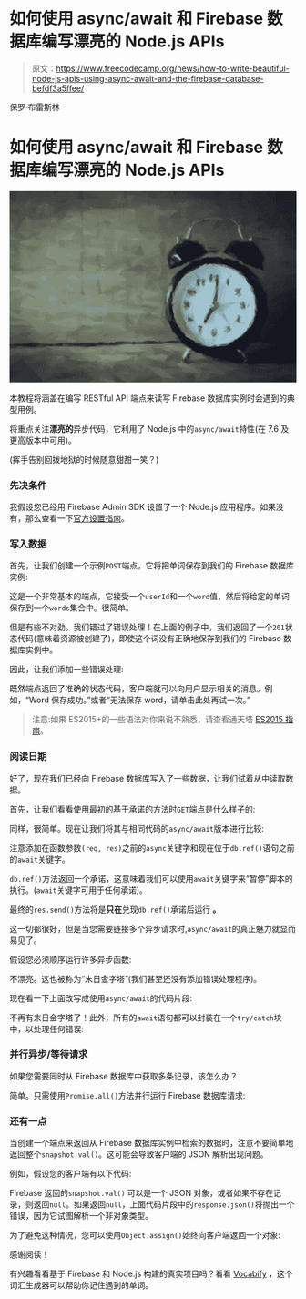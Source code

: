 # 如何使用 async/await 和 Firebase 数据库编写漂亮的 Node.js APIs

> 原文：<https://www.freecodecamp.org/news/how-to-write-beautiful-node-js-apis-using-async-await-and-the-firebase-database-befdf3a5ffee/>

保罗·布雷斯林

# 如何使用 async/await 和 Firebase 数据库编写漂亮的 Node.js APIs

![1*6wZYofh0czXf3SO8Ubw2xg](img/95b72e69482cc53555be16d1c5269f49.png)

本教程将涵盖在编写 RESTful API 端点来读写 Firebase 数据库实例时会遇到的典型用例。

将重点关注**漂亮的**异步代码，它利用了 Node.js 中的`async/await`特性(在 7.6 及更高版本中可用)。

(挥手告别回拨地狱的时候随意甜甜一笑？)

### 先决条件

我假设您已经用 Firebase Admin SDK 设置了一个 Node.js 应用程序。如果没有，那么查看一下[官方设置指南](https://firebase.google.com/docs/admin/setup)。

### 写入数据

首先，让我们创建一个示例`POST`端点，它将把单词保存到我们的 Firebase 数据库实例:

这是一个非常基本的端点，它接受一个`userId`和一个`word`值，然后将给定的单词保存到一个`words`集合中。很简单。

但是有些不对劲。我们错过了错误处理！在上面的例子中，我们返回了一个`201`状态代码(意味着资源被创建了)，即使这个词没有正确地保存到我们的 Firebase 数据库实例中。

因此，让我们添加一些错误处理:

既然端点返回了准确的状态代码，客户端就可以向用户显示相关的消息。例如，“Word 保存成功。”或者“无法保存 word，请单击此处再试一次。”

> 注意:如果 ES2015+的一些语法对你来说不熟悉，请查看通天塔 [ES2015 指南](https://babeljs.io/learn-es2015/)。

### 阅读日期

好了，现在我们已经向 Firebase 数据库写入了一些数据，让我们试着从中读取数据。

首先，让我们看看使用最初的基于承诺的方法时`GET`端点是什么样子的:

同样，很简单。现在让我们将其与相同代码的`async/await`版本进行比较:

注意添加在函数参数`(req, res)`之前的`async`关键字和现在位于`db.ref()`语句之前的`await`关键字。

`db.ref()`方法返回一个承诺，这意味着我们可以使用`await`关键字来“暂停”脚本的执行。(`await`关键字可用于任何承诺)。

最终的`res.send()`方法将是**只在**兑现`db.ref()`承诺后运行 **。**

这一切都很好，但是当您需要链接多个异步请求时,`async/await`的真正魅力就显而易见了。

假设您必须顺序运行许多异步函数:

不漂亮。这也被称为“末日金字塔”(我们甚至还没有添加错误处理程序)。

现在看一下上面改写成使用`async/await`的代码片段:

不再有末日金字塔了！此外，所有的`await`语句都可以封装在一个`try/catch`块中，以处理任何错误:

### 并行异步/等待请求

如果您需要同时从 Firebase 数据库中获取多条记录，该怎么办？

简单。只需使用`Promise.all()`方法并行运行 Firebase 数据库请求:

### 还有一点

当创建一个端点来返回从 Firebase 数据库实例中检索的数据时，注意不要简单地返回整个`snapshot.val()`。这可能会导致客户端的 JSON 解析出现问题。

例如，假设您的客户端有以下代码:

Firebase 返回的`snapshot.val()` 可以是一个 JSON 对象，或者如果不存在记录，则返回`null`。如果返回`null`，上面代码片段中的`response.json()`将抛出一个错误，因为它试图解析一个非对象类型。

为了避免这种情况，您可以使用`Object.assign()`始终向客户端返回一个对象:

感谢阅读！

有兴趣看看基于 Firebase 和 Node.js 构建的真实项目吗？看看 [Vocabify](https://vocabifyapp.com) ，这个词汇生成器可以帮助你记住遇到的单词。